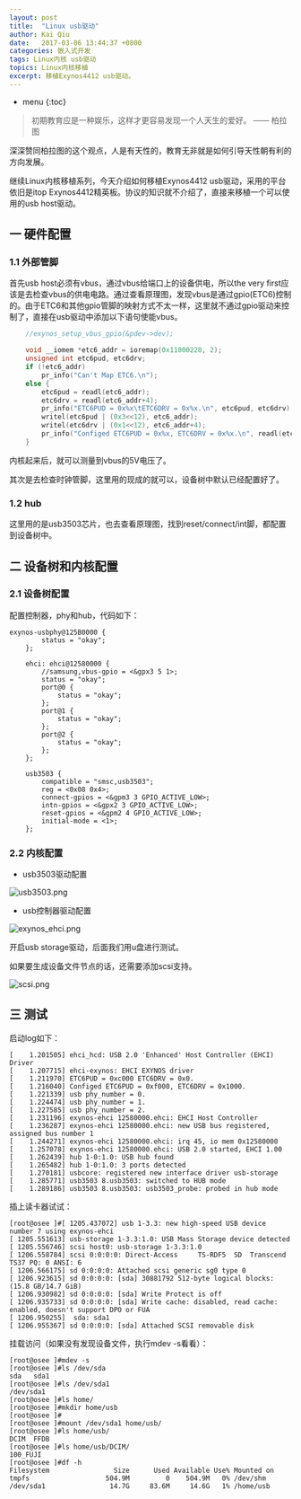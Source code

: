 ```yaml
---
layout: post
title:  "Linux usb驱动"
author: Kai Qiu
date:   2017-03-06 13:44:37 +0800
categories: 嵌入式开发
tags: Linux内核 usb驱动
topics: Linux内核移植
excerpt: 移植Exynos4412 usb驱动。
---
```


* menu
{:toc}

> 初期教育应是一种娱乐，这样才更容易发现一个人天生的爱好。 —— 柏拉图

深深赞同柏拉图的这个观点，人是有天性的，教育无非就是如何引导天性朝有利的方向发展。

继续Linux内核移植系列，今天介绍如何移植Exynos4412 usb驱动，采用的平台依旧是itop Exynos4412精英板。协议的知识就不介绍了，直接来移植一个可以使用的usb host驱动。

## 一 硬件配置

### 1.1 外部管脚

首先usb host必须有vbus，通过vbus给端口上的设备供电，所以the very first应该是去检查vbus的供电电路。通过查看原理图，发现vbus是通过gpio(ETC6)控制的。由于ETC6和其他gpio管脚的映射方式不太一样，这里就不通过gpio驱动来控制了，直接在usb驱动中添加以下语句使能vbus。

```c
	//exynos_setup_vbus_gpio(&pdev->dev);

	void __iomem *etc6_addr = ioremap(0x11000228, 2);
	unsigned int etc6pud, etc6drv;
	if (!etc6_addr)
		pr_info("Can't Map ETC6.\n");
	else {
		etc6pud = readl(etc6_addr);
		etc6drv = readl(etc6_addr+4);
		pr_info("ETC6PUD = 0x%x\tETC6DRV = 0x%x.\n", etc6pud, etc6drv);
		writel(etc6pud | (0x3<<12), etc6_addr);
		writel(etc6drv | (0x1<<12), etc6_addr+4);
		pr_info("Configed ETC6PUD = 0x%x, ETC6DRV = 0x%x.\n", readl(etc6_addr), readl(etc6_addr+4));
	}
```

内核起来后，就可以测量到vbus的5V电压了。

其次是去检查时钟管脚，这里用的现成的就可以，设备树中默认已经配置好了。

### 1.2 hub

这里用的是usb3503芯片，也去查看原理图，找到reset/connect/int脚，都配置到设备树中。

## 二 设备树和内核配置

### 2.1 设备树配置

配置控制器，phy和hub，代码如下：

```shell
exynos-usbphy@125B0000 {
		status = "okay";	
	};
	
	ehci: ehci@12580000 {
		//samsung,vbus-gpio = <&gpx3 5 1>;
		status = "okay";	
		port@0 {
			status = "okay";
		};
		port@1 {
			status = "okay";
		};
		port@2 {
			status = "okay";	
		};
	};

	usb3503 {
		compatible = "smsc,usb3503";	
		reg = <0x08 0x4>;
		connect-gpios = <&gpm3 3 GPIO_ACTIVE_LOW>;
		intn-gpios = <&gpx2 3 GPIO_ACTIVE_LOW>;
		reset-gpios = <&gpm2 4 GPIO_ACTIVE_LOW>;
		initial-mode = <1>;
	};
```

### 2.2 内核配置

- usb3503驱动配置

![usb3503.png](https://ooo.0o0.ooo/2017/03/06/58bd01467cbdb.png)

- usb控制器驱动配置

![exynos_ehci.png](https://ooo.0o0.ooo/2017/03/06/58bd01dd65b76.png)

开启usb storage驱动，后面我们用u盘进行测试。

如果要生成设备文件节点的话，还需要添加scsi支持。

![scsi.png](https://ooo.0o0.ooo/2017/03/06/58bd0313b98c6.png)

## 三 测试

启动log如下：

```shell
[    1.201505] ehci_hcd: USB 2.0 'Enhanced' Host Controller (EHCI) Driver
[    1.207715] ehci-exynos: EHCI EXYNOS driver
[    1.211970] ETC6PUD = 0xc000 ETC6DRV = 0x0.
[    1.216040] Configed ETC6PUD = 0xf000, ETC6DRV = 0x1000.
[    1.221339] usb phy_number = 0.
[    1.224474] usb phy_number = 1.
[    1.227585] usb phy_number = 2.
[    1.231196] exynos-ehci 12580000.ehci: EHCI Host Controller
[    1.236287] exynos-ehci 12580000.ehci: new USB bus registered, assigned bus number 1
[    1.244271] exynos-ehci 12580000.ehci: irq 45, io mem 0x12580000
[    1.257078] exynos-ehci 12580000.ehci: USB 2.0 started, EHCI 1.00
[    1.262439] hub 1-0:1.0: USB hub found
[    1.265482] hub 1-0:1.0: 3 ports detected
[    1.270181] usbcore: registered new interface driver usb-storage
[    1.285771] usb3503 8.usb3503: switched to HUB mode
[    1.289186] usb3503 8.usb3503: usb3503_probe: probed in hub mode
```

插上读卡器试试：

```shell
[root@osee ]#[ 1205.437072] usb 1-3.3: new high-speed USB device number 7 using exynos-ehci
[ 1205.551613] usb-storage 1-3.3:1.0: USB Mass Storage device detected
[ 1205.556746] scsi host0: usb-storage 1-3.3:1.0
[ 1206.558784] scsi 0:0:0:0: Direct-Access     TS-RDF5  SD  Transcend    TS37 PQ: 0 ANSI: 6
[ 1206.566175] sd 0:0:0:0: Attached scsi generic sg0 type 0
[ 1206.923615] sd 0:0:0:0: [sda] 30881792 512-byte logical blocks: (15.8 GB/14.7 GiB)
[ 1206.930982] sd 0:0:0:0: [sda] Write Protect is off
[ 1206.935733] sd 0:0:0:0: [sda] Write cache: disabled, read cache: enabled, doesn't support DPO or FUA
[ 1206.950255]  sda: sda1
[ 1206.955367] sd 0:0:0:0: [sda] Attached SCSI removable disk
```

挂载访问（如果没有发现设备文件，执行mdev -s看看）：

```shell
[root@osee ]#mdev -s
[root@osee ]#ls /dev/sda
sda   sda1
[root@osee ]#ls /dev/sda1 
/dev/sda1
[root@osee ]#ls home/
[root@osee ]#mkdir home/usb
[root@osee ]#
[root@osee ]#mount /dev/sda1 home/usb/
[root@osee ]#ls home/usb/
DCIM  FFDB
[root@osee ]#ls home/usb/DCIM/
100_FUJI
[root@osee ]#df -h
Filesystem                Size      Used Available Use% Mounted on
tmpfs                   504.9M         0    504.9M   0% /dev/shm
/dev/sda1                14.7G     83.6M     14.6G   1% /home/usb
```
